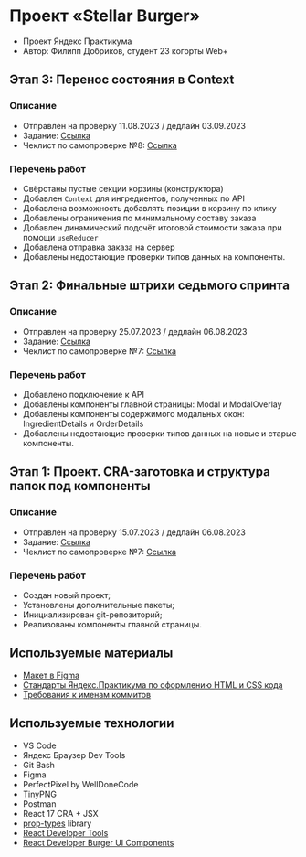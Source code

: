 # **Проект «Stellar Burger»**
- Проект Яндекс Практикума
- Автор: Филипп Добриков, студент 23 когорты Web+
## Этап 3: Перенос состояния в Context
### Описание
- Отправлен на проверку 11.08.2023 / дедлайн 03.09.2023
- Задание: [Ссылка](https://practicum.yandex.ru/learn/web-plus/courses/b0b7bb62-bda6-4416-af0f-13b5f7a7ff24/sprints/37344/topics/f3cc59f4-5155-4009-93df-1707ea38eef5/lessons/d0695643-15f1-4d52-a2da-31402609e15b/)
- Чеклист по самопроверке №8: [Ссылка](https://code.s3.yandex.net/web-plus/checklists/checklist_pdf/checklist_8.pdf)
### Перечень работ
- Свёрстаны пустые секции корзины (конструктора)
- Добавлен `Context` для ингредиентов, полученных по API
- Добавлена возможность добавлять позиции в корзину по клику
- Добавлены ограничения по минимальному составу заказа
- Добавлен динамический подсчёт итоговой стоимости заказа при помощи `useReducer`
- Добавлена отправка заказа на сервер
- Добавлены недостающие проверки типов данных на компоненты.
## Этап 2: Финальные штрихи седьмого спринта
### Описание
- Отправлен на проверку 25.07.2023 / дедлайн 06.08.2023
- Задание: [Ссылка](https://practicum.yandex.ru/learn/web-plus/courses/92835286-991a-46b3-8d0c-cc70471319f6/sprints/37325/topics/7f64689f-925d-41b8-a240-c752741f36ca/lessons/0330d9b0-f348-47dc-9a0d-d782f0316407/)
- Чеклист по самопроверке №7: [Ссылка](https://code.s3.yandex.net/web-plus/checklists/checklist_pdf/checklist_7.pdf)
### Перечень работ
- Добавлено подключение к API
- Добавлены компоненты главной страницы: Modal и ModalOverlay
- Добавлены компоненты содержимого модальных окон: IngredientDetails и OrderDetails
- Добавлены недостающие проверки типов данных на новые и старые компоненты.
## Этап 1: Проект. CRA-заготовка и структура папок под компоненты
### Описание
- Отправлен на проверку 15.07.2023 / дедлайн 06.08.2023
- Задание: [Ссылка](https://practicum.yandex.ru/learn/web-plus/courses/92835286-991a-46b3-8d0c-cc70471319f6/sprints/37325/topics/1f6f35ed-2901-4748-a293-fc52ee4f2685/lessons/adcf569d-01f9-48be-991b-a166b8ec3140/)
- Чеклист по самопроверке №7: [Ссылка](https://code.s3.yandex.net/web-plus/checklists/checklist_pdf/checklist_7.pdf)
### Перечень работ
- Создан новый проект;
- Установлены дополнительные пакеты;
- Инициализирован git-репозиторий;
- Реализованы компоненты главной страницы.
## Используемые материалы
- [Макет в Figma](https://www.figma.com/file/ocw9a6hNGeAejl4F3G9fp8/React-_-Проектные-задачи-(3-месяца)_external_link?node-id=2974:2989)
- [Стандарты Яндекс.Практикума по оформлению HTML и CSS кода](https://code.s3.yandex.net/web-developer/static/design-rules/index.html)
- [Требования к именам коммитов](https://docs.rs.school/#/git-convention)
## Используемые технологии
- VS Code
- Яндекс Браузер Dev Tools
- Git Bash
- Figma
- PerfectPixel by WellDoneCode
- TinyPNG
- Postman
- React 17 CRA + JSX
- [prop-types](https://www.npmjs.com/package/prop-types) library
- [React Developer Tools](https://chrome.google.com/webstore/detail/react-developer-tools/fmkadmapgofadopljbjfkapdkoienihi)
- [React Developer Burger UI Components](https://yandex-practicum.github.io/react-developer-burger-ui-components/docs/)
